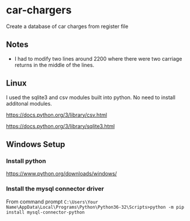 # car-chargers
Create a database of car charges from register file

## Notes
- I had to modify two lines around 2200 where there were two carriage returns in the middle of the lines.

## Linux
I used the sqlite3 and csv modules built into python. No need to install additonal modules.

https://docs.python.org/3/library/csv.html

https://docs.python.org/3/library/sqlite3.html

## Windows Setup
### Install python
https://www.python.org/downloads/windows/
### Install the mysql connector driver

From command prompt
`C:\Users\Your Name\AppData\Local\Programs\Python\Python36-32\Scripts>python -m pip install mysql-connector-python`